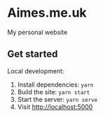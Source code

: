 # Aimes.me.uk

My personal website

## Get started

Local development:

1. Install dependencies: `yarn`
2. Build the site: `yarn start`
3. Start the server: `yarn serve`
4. Visit [http://localhost:5000](http://localhost:5000)
